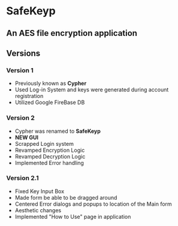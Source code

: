 # SafeKeyp
## An AES file encryption application

## Versions
### Version 1
- Previously known as **Cypher**
- Used Log-in System and keys were generated during account registration
- Utilized Google FireBase DB

### Version 2
- Cypher was renamed to **SafeKeyp**
- **NEW GUI**
- Scrapped Login system
- Revamped Encryption Logic
- Revamped Decryption Logic
- Implemented Error handling

### Version 2.1
- Fixed Key Input Box
- Made form be able to be dragged around
- Centered Error dialogs and popups to location of the Main form
- Aesthetic changes
- Implemented "How to Use" page in application
